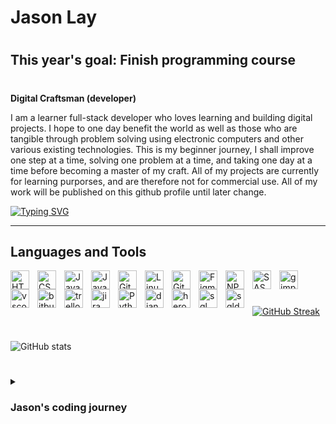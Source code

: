 # Jason Lay 

#
## This year's goal: Finish programming course 
#

**Digital Craftsman (developer)**

I am a learner full-stack developer who loves learning and building digital projects. I hope to one day benefit the world as well as those who are tangible through problem solving using electronic computers and other various existing technologies. This is my beginner journey, I shall improve one step at a time, solving one problem at a time, and taking one day at a time before becoming a master of my craft. All of my projects are currently for learning purporses, and are therefore not for commercial use. All of my work will be published on this github profile until later change. 

[![Typing SVG](https://readme-typing-svg.demolab.com?font=Fira+Code&pause=1000&width=435&lines=Always+learning;Full-Stack+Developer;One+step+at+a+time)](https://git.io/typing-svg)

--- 

## Languages and Tools

<img align="left" alt="HTML" width="30px" style="padding-right:10px;" src="https://cdn.jsdelivr.net/gh/devicons/devicon/icons/html5/html5-plain.svg" />
<img align="left" alt="CSS" width="30px" style="padding-right:10px;" src="https://cdn.jsdelivr.net/gh/devicons/devicon/icons/css3/css3-plain.svg" />
<img align="left" alt="JavaScript" width="30px" style="padding-right:10px;" src="https://cdn.jsdelivr.net/gh/devicons/devicon/icons/javascript/javascript-plain.svg" />
<img align="left" alt="JavaScript" width="30px" style="padding-right:10px;" src="https://cdn.jsdelivr.net/gh/devicons/devicon@latest/icons/react/react-original.svg" />          
<!-- <img align="left" alt="TypeScript" width="30px" style="padding-right:10px;" src="https://cdn.jsdelivr.net/gh/devicons/devicon/icons/typescript/typescript-plain.svg" /> -->
<img align="left" alt="Git" width="30px" style="padding-right:10px;" src="https://cdn.jsdelivr.net/gh/devicons/devicon/icons/git/git-original.svg" />
<img align="left" alt="Linux" width="30px" style="padding-right:10px;" src="https://cdn.jsdelivr.net/gh/devicons/devicon/icons/linux/linux-original.svg" />
<!-- <img align="left" alt="React" width="30px" style="padding-right:10px;" src="https://cdn.jsdelivr.net/gh/devicons/devicon/icons/react/react-original.svg" /> -->
<img align="left" alt="GitHub" width="30px" style="padding-right:10px;" src="https://cdn.jsdelivr.net/gh/devicons/devicon/icons/github/github-original.svg" />
<img align="left" alt="Figma" width="30px" style="padding-right:10px;" src="https://cdn.jsdelivr.net/gh/devicons/devicon/icons/figma/figma-original.svg" />
<img align="left" alt="NPM" width="30px" style="padding-right:10px;" src="https://cdn.jsdelivr.net/gh/devicons/devicon/icons/npm/npm-original-wordmark.svg" />
<img align="left" alt="SASS" width="30px" style="padding-right:10px;" src="https://cdn.jsdelivr.net/gh/devicons/devicon/icons/sass/sass-original.svg" />
<img align="left" alt="gimp" width="30px" style="padding-right:10px;" src="https://cdn.jsdelivr.net/gh/devicons/devicon/icons/gimp/gimp-original.svg" />
<img align="left" alt="vscode" width="30px" style="padding-right:10px;" src="https://cdn.jsdelivr.net/gh/devicons/devicon/icons/vscode/vscode-original.svg" />
<img align="left" alt="bitbucket" width="30px" style="padding-right:10px;" src="https://cdn.jsdelivr.net/gh/devicons/devicon@latest/icons/bitbucket/bitbucket-original-wordmark.svg" />
<img align="left" alt="trello" width="30px" style="padding-right:10px;" src="https://cdn.jsdelivr.net/gh/devicons/devicon@latest/icons/trello/trello-original-wordmark.svg" />
<img align="left" alt="jira" width="30px" style="padding-right:10px;" src="https://cdn.jsdelivr.net/gh/devicons/devicon@latest/icons/jira/jira-original-wordmark.svg" />
<img align="left" alt="Python" width="30px" style="padding-right:10px;" src="https://cdn.jsdelivr.net/gh/devicons/devicon/icons/python/python-plain.svg" />
<img align="left" alt="django" width="30px" style="padding-right:10px;" src="https://cdn.jsdelivr.net/gh/devicons/devicon@latest/icons/django/django-plain.svg" />
<img align="left" alt="heroku" width="30px" style="padding-right:10px;" src="https://cdn.jsdelivr.net/gh/devicons/devicon@latest/icons/heroku/heroku-plain.svg" />
<img align="left" alt="sql" width="30px" style="padding-right:10px;" src="https://cdn.jsdelivr.net/gh/devicons/devicon@latest/icons/azuresqldatabase/azuresqldatabase-original.svg" />
<img align="left" alt="sqldeveloper" width="30px" style="padding-right:10px;" src="https://cdn.jsdelivr.net/gh/devicons/devicon@latest/icons/sqldeveloper/sqldeveloper-original.svg" />
          
          


          
          

<br />

#
#

[![GitHub Streak](https://streak-stats.demolab.com?user=Beast-Code9999&theme=github-dark-blue)](https://git.io/streak-stats)

#

![GitHub stats](https://github-readme-stats.vercel.app/api?username=Beast-Code9999&show_icons=true&theme=algolia)

# 

<details>
 <summary><h3> Jason's coding journey </h3></summary>
    I finished highschool in December 2020 and I started my coding journey in 2021 but I soon dropped it and I was occupied with other problems and activities in life. In may 2022 I started my coding journey again and have loved it ever since. I plan to become a master of my craft, and this is only the beginning of my journey, stay tune for any update. 
</details>
